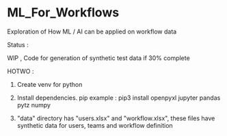 # ML_For_Workflows
Exploration of How ML / AI can be applied on workflow data

Status :

WIP , Code for generation of synthetic test data if 30% complete

HOTWO :

1. Create venv for python
   
2. Install dependencies. pip example :
    pip3 install openpyxl jupyter pandas pytz numpy
    
3. "data" directory has "users.xlsx" and "workflow.xlsx", these files have synthetic data for 
   users, teams and workflow definition  